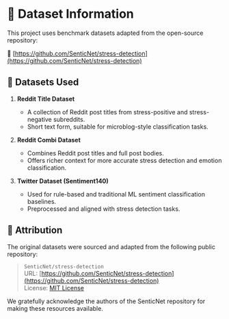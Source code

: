 # 📂 Dataset Information

This project uses benchmark datasets adapted from the open-source repository:

🔗 [https://github.com/SenticNet/stress-detection](https://github.com/SenticNet/stress-detection)

## 📄 Datasets Used

1. **Reddit Title Dataset**
   - A collection of Reddit post titles from stress-positive and stress-negative subreddits.
   - Short text form, suitable for microblog-style classification tasks.

2. **Reddit Combi Dataset**
   - Combines Reddit post titles and full post bodies.
   - Offers richer context for more accurate stress detection and emotion classification.

3. **Twitter Dataset (Sentiment140)**
   - Used for rule-based and traditional ML sentiment classification baselines.
   - Preprocessed and aligned with stress detection tasks.

## 📌 Attribution

The original datasets were sourced and adapted from the following public repository:

> `SenticNet/stress-detection`  
> URL: [https://github.com/SenticNet/stress-detection](https://github.com/SenticNet/stress-detection)  
> License: [MIT License](https://github.com/SenticNet/stress-detection/blob/master/LICENSE)

We gratefully acknowledge the authors of the SenticNet repository for making these resources available.

